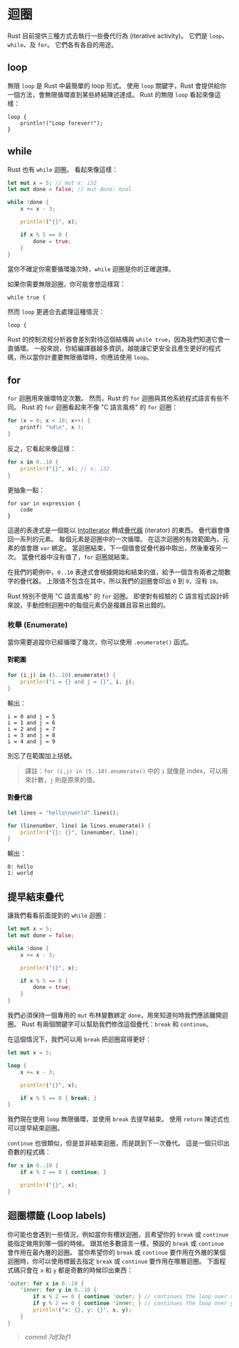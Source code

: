 # 迴圈

Rust 目前提供三種方式去執行一些疊代行為 (iterative activity)。
它們是 `loop`、`while`、及 `for`。
它們各有各自的用途。

## loop

無限 `loop` 是 Rust 中最簡單的 loop 形式。
使用 `loop` 關鍵字，Rust 會提供給你一個方法，會無限循環直到某些終結陳述達成。
Rust 的無限 `loop` 看起來像這樣：

```rust,ignore
loop {
    println!("Loop forever!");
}
```

## while

Rust 也有 `while` 迴圈。
看起來像這樣：

```rust
let mut x = 5; // mut x: i32
let mut done = false; // mut done: bool

while !done {
    x += x - 3;

    println!("{}", x);

    if x % 5 == 0 {
        done = true;
    }
}
```

當你不確定你需要循環幾次時，`while` 迴圈是你的正確選擇。

如果你需要無限迴圈，你可能會想這樣寫：

```rust,ignore
while true {
```

然而 `loop` 更適合去處理這種情況：

```rust,ignore
loop {
```

Rust 的控制流程分析器會差別對待這個結構與 `while true`，因為我們知道它會一直循環。
一般來說，你給編譯器越多資訊，越能讓它更安全且產生更好的程式碼，所以當你計畫要無限循環時，你應該使用 `loop`。

## for

`for` 迴圈用來循環特定次數。
然而，Rust 的 `for` 迴圈與其他系統程式語言有些不同。
Rust 的 `for` 迴圈看起來不像 "C 語言風格" 的 `for` 迴圈：

```c
for (x = 0; x < 10; x++) {
    printf( "%d\n", x );
}
```

反之，它看起來像這樣：

```rust
for x in 0..10 {
    println!("{}", x); // x: i32
}
```

更抽象一點：

```ignore
for var in expression {
    code
}
```

這邊的表達式是一個能以 [IntoIterator] 轉成[疊代器][iterator] (iterator) 的東西。
疊代器會傳回一系列的元素。
每個元素是迴圈中的一次循環。
在這次迴圈的有效範圍內，元素的值會跟 `var` 綁定。
當迴圈結束，下一個值會從疊代器中取出，然後重複另一次。
當疊代器中沒有值了，`for` 迴圈就結束。

[iterator]: iterators.html
[IntoIterator]: https://doc.rust-lang.org/std/iter/trait.IntoIterator.html

在我們的範例中，`0..10` 表達式會根據開始和結束的值，給予一個含有兩者之間數字的疊代器。
上限值不包含在其中，所以我們的迴圈會印出 `0` 到 `9`，沒有 `10`。

Rust 特別不使用 "C 語言風格" 的 `for` 迴圈。
即使對有經驗的 C 語言程式設計師來說，手動控制迴圈中的每個元素仍是複雜且容易出錯的。

### 枚舉 (Enumerate)

當你需要追蹤你已經循環了幾次，你可以使用 `.enumerate()` 函式。

#### 對範圍

```rust
for (i,j) in (5..10).enumerate() {
    println!("i = {} and j = {}", i, j);
}
```

輸出：

```text
i = 0 and j = 5
i = 1 and j = 6
i = 2 and j = 7
i = 3 and j = 8
i = 4 and j = 9
```

別忘了在範圍加上括號。

> 譯註：`for (i,j) in (5..10).enumerate()` 中的 `i` 就像是 index，可以用來計數，`j` 則是原來的值。

#### 對疊代器

```rust
let lines = "hello\nworld".lines();

for (linenumber, line) in lines.enumerate() {
    println!("{}: {}", linenumber, line);
}
```

輸出：

```text
0: hello
1: world
```

## 提早結束疊代

讓我們看看前面提到的 `while` 迴圈：

```rust
let mut x = 5;
let mut done = false;

while !done {
    x += x - 3;

    println!("{}", x);

    if x % 5 == 0 {
        done = true;
    }
}
```

我們必須保持一個專用的 `mut` 布林變數綁定 `done`，用來知道何時我們應該離開迴圈。
Rust 有兩個關鍵字可以幫助我們修改這個疊代：`break` 和 `continue`。

在這個情況下，我們可以用 `break` 把迴圈寫得更好：

```rust
let mut x = 5;

loop {
    x += x - 3;

    println!("{}", x);

    if x % 5 == 0 { break; }
}
```

我們現在使用 `loop` 無限循環，並使用 `break` 去提早結束。
使用 `return` 陳述式也可以提早結束迴圈。

`continue` 也很類似，但是並非結束迴圈，而是跳到下一次疊代。
這是一個只印出奇數的程式碼：

```rust
for x in 0..10 {
    if x % 2 == 0 { continue; }

    println!("{}", x);
}
```

## 迴圈標籤 (Loop labels)

你可能也會遇到一些情況，例如當你有槽狀迴圈，且希望你的 `break` 或 `continue` 能指定做用到哪一個的時候。
跟其他多數語言一樣，預設的 `break` 或 `continue` 會作用在最內層的迴圈。
當你希望你的 `break` 或 `continue` 要作用在外層的某個迴圈時，你可以使用標籤去指定 `break` 或 `continue` 要作用在哪層迴圈。
下面程式碼只會在 `x` 和 `y` 都是奇數的時候印出東西：

```rust
'outer: for x in 0..10 {
    'inner: for y in 0..10 {
        if x % 2 == 0 { continue 'outer; } // continues the loop over x
        if y % 2 == 0 { continue 'inner; } // continues the loop over y
        println!("x: {}, y: {}", x, y);
    }
}
```


> *commit 7df3bf1*
